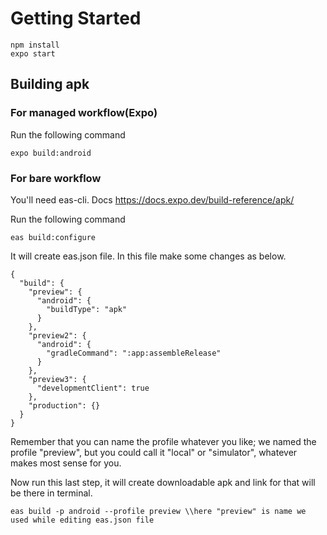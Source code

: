 # Getting Started

```
npm install
expo start
```

## Building apk

### For managed workflow(Expo)

Run the following command

```
expo build:android
```

### For bare workflow

You'll need eas-cli. Docs https://docs.expo.dev/build-reference/apk/

Run the following command

```
eas build:configure
```

It will create eas.json file. In this file make some changes as below.

```
{
  "build": {
    "preview": {
      "android": {
        "buildType": "apk"
      }
    },
    "preview2": {
      "android": {
        "gradleCommand": ":app:assembleRelease"
      }
    },
    "preview3": {
      "developmentClient": true
    },
    "production": {}
  }
}
```

Remember that you can name the profile whatever you like; we named the profile "preview", but you could call it "local" or "simulator", whatever makes most sense for you.

Now run this last step, it will create downloadable apk and link for that will be there in terminal.

```
eas build -p android --profile preview \\here "preview" is name we used while editing eas.json file
```
